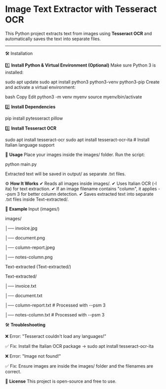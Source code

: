 # Image Text Extractor with Tesseract OCR

This Python project extracts text from images using **Tesseract OCR** and automatically saves the text into separate files.

---

🛠️ Installation

1️⃣ **Install Python & Virtual Environment (Optional)**
Make sure Python 3 is installed:

sudo apt update
sudo apt install python3 python3-venv python3-pip
Create and activate a virtual environment:

bash
Copy
Edit
python3 -m venv myenv
source myenv/bin/activate

2️⃣ **Install Dependencies**

pip install pytesseract pillow

3️⃣ **Install Tesseract OCR**

sudo apt install tesseract-ocr
sudo apt install tesseract-ocr-ita  # Install Italian language support

🚀 **Usage**
Place your images inside the images/ folder.
Run the script:

python main.py

Extracted text will be saved in output/ as separate .txt files.

⚙️ **How It Works**
✔ Reads all images inside images/.
✔ Uses Italian OCR (-l ita) for text extraction.
✔ If an image filename contains "column", it applies --psm 3 for better column detection.
✔ Saves extracted text into separate .txt files inside Text-extracted/.

📝 **Example**
Input (images/)

images/

│── invoice.jpg

│── document.png

│── column-report.jpeg

│── notes-column.png

Text-extracted (Text-extracted/)

Text-extracted/

│── invoice.txt

│── document.txt

│── column-report.txt  # Processed with --psm 3

│── notes-column.txt   # Processed with --psm 3

🛠️ **Troubleshooting**

❌ Error: "Tesseract couldn't load any languages!"

✅ Fix: Install the Italian OCR package → sudo apt install tesseract-ocr-ita


❌ Error: "Image not found!"

✅ Fix: Ensure images are inside the images/ folder and the filenames are correct.

📜 **License**
This project is open-source and free to use.
